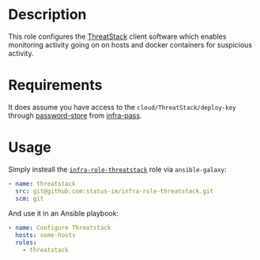 # Description

This role configures the [ThreatStack](https://threatstack.com) client software which enables monitoring activity going on on hosts and docker containers for suspicious activity.

# Requirements

It does assume you have access to the `cloud/ThreatStack/deploy-key` through [password-store](https://www.passwordstore.org/) from [infra-pass](https://github.com/status-im/infra-pass).

# Usage

Simply insteall the [`infra-role-threatstack`](https://github.com/status-im/infra-role-threatstack) role via `ansible-galaxy`:

```yaml
- name: threatstack
  src: git@github.com:status-im/infra-role-threatstack.git
  scm: git

```

And use it in an Ansible playbook:

```yaml
- name: Configure Threatstack
  hosts: some-hosts
  roles:
    - threatstack
```
